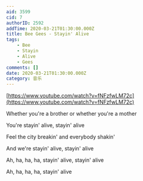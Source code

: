 ```yaml
---
aid: 3599
cid: 7
authorID: 2592
addTime: 2020-03-21T01:30:00.000Z
title: Bee Gees - Stayin' Alive
tags:
    - Bee
    - Stayin
    - Alive
    - Gees
comments: []
date: 2020-03-21T01:30:00.000Z
category: 音乐
---
```


[https://www.youtube.com/watch?v=fNFzfwLM72c](https://www.youtube.com/watch?v=fNFzfwLM72c)

Whether you're a brother or whether you're a mother

You're stayin' alive, stayin' alive

Feel the city breakin' and everybody shakin'

And we're stayin' alive, stayin' alive

Ah, ha, ha, ha, stayin' alive, stayin' alive

Ah, ha, ha, ha, stayin' alive

